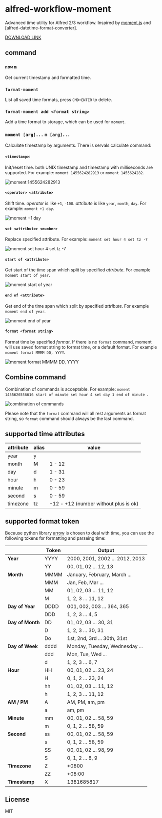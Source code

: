 # alfred-workflow-moment

Advanced time utility for Alfred 2/3 workflow. Inspired by [moment.js] and [alfred-datetime-format-converter].

[DOWNLOAD LINK]

## command

### `now` `m`

Get current timestamp and formatted time.

### `format-moment`

List all saved time formats, press `CMD+ENTER` to delete.

### `format-moment add <format string>`

Add a time format to storage, which can be used for `moment`.

### `moment [arg]...` `m [arg]...`

Calculate timestamp by arguments. There is servals calculate command:

#### `<timestamp>`: 

Init/reset time. both UNIX timestamp and timestamp with milliseconds are supported. For example: `moment 1455624282913` or `moment 1455624282`.

![moment 1455624282913](https://raw.githubusercontent.com/perfectworks/screenshots/master/moment1.png)

#### `<operator> <attribute>`
Shift time. *operator* is like `+1`, `-100`. *attribute* is like `year`, `month`, `day`. For example: `moment +1 day`.

![moment +1 day](https://raw.githubusercontent.com/perfectworks/screenshots/master/moment2.png)

#### `set <attribute> <number> `

Replace specified attribute. For example: `moment set hour 4 set tz -7`

![moment set hour 4 set tz -7](https://raw.githubusercontent.com/perfectworks/screenshots/master/moment3.png)

#### `start of <attribute>`

Get start of the time span which split by specified *attribute*. For example `moment start of year`.

![moment start of year](https://raw.githubusercontent.com/perfectworks/screenshots/master/moment4.png)

#### `end of <attribute>`

Get end of the time span which split by specified *attribute*. For example `moment end of year`.

![moment end of year](https://raw.githubusercontent.com/perfectworks/screenshots/master/moment5.png)

#### `format <format string>`

Format time by specified *format*. If there is no `format` command, moment will use saved format string to format time, or a default format. For example `moment format MMMM DD, YYYY`.

![moment format MMMM DD, YYYY](https://raw.githubusercontent.com/perfectworks/screenshots/master/moment7.png)

## Combine command

Combination of commands is acceptable. For example: `moment 1455626556616 start of minute set hour 4 set day 1 end of minute `.

![combination of commands](https://raw.githubusercontent.com/perfectworks/screenshots/master/moment6.png)

Please note that the `format` command will all rest arguments as format string, so `format` command should always be the last command.

## supported time attributes

| attribute     | alias           | value                                 |
|---------------|-----------------|---------------------------------------|
| year          | y               |                                       |
| month         | M               | 1 - 12                                |
| day           | d               | 1 - 31                                |
| hour          | h               | 0 - 23                                |
| minute        | m               | 0 - 59                                |
| second        | s               | 0 - 59                                |
| timezone      | tz              | -12 - +12 (number without plus is ok) |

## supported format token

Because python library [arrow] is chosen to deal with time, you can use the following tokens for formatting and parseing time:

|                                  | Token          | Output                                      |
| -------------------------------- | -------------- | ------------------------------------------- |
| **Year**                         | YYYY           | 2000, 2001, 2002 ... 2012, 2013             |
|                                  | YY             | 00, 01, 02 ... 12, 13                       |
| **Month**                        | MMMM           | January, February, March ...                |
|                                  | MMM            | Jan, Feb, Mar ...                           |
|                                  | MM             | 01, 02, 03 ... 11, 12                       |
|                                  | M              | 1, 2, 3 ... 11, 12                          |
| **Day of Year**                  | DDDD           | 001, 002, 003 ... 364, 365                  |
|                                  | DDD            | 1, 2, 3 ... 4, 5                            |
| **Day of Month**                 | DD             | 01, 02, 03 ... 30, 31                       |
|                                  | D              | 1, 2, 3 ... 30, 31                          |
|                                  | Do             | 1st, 2nd, 3rd ... 30th, 31st                |
| **Day of Week**                  | dddd           | Monday, Tuesday, Wednesday ...              |
|                                  | ddd            | Mon, Tue, Wed ...                           |
|                                  | d              | 1, 2, 3 ... 6, 7                            |
| **Hour**                         | HH             | 00, 01, 02 ... 23, 24                       |
|                                  | H              | 0, 1, 2 ... 23, 24                          |
|                                  | hh             | 01, 02, 03 ... 11, 12                       |
|                                  | h              | 1, 2, 3 ... 11, 12                          |
| **AM / PM**                      | A              | AM, PM, am, pm                              |
|                                  | a              | am, pm                                      |
| **Minute**                       | mm             | 00, 01, 02 ... 58, 59                       |
|                                  | m              | 0, 1, 2 ... 58, 59                          |
| **Second**                       | ss             | 00, 01, 02 ... 58, 59                       |
|                                  | s              | 0, 1, 2 ... 58, 59                          |
|                                  | SS             | 00, 01, 02 ... 98, 99                       |
|                                  | S              | 0, 1, 2 ... 8, 9                            |
| **Timezone**                     | Z              | +0800                                       |
|                                  | ZZ             | +08:00                                      |
| **Timestamp**                    | X              | 1381685817                                  |

## License

MIT

[alfred-datetime-format]: https://github.com/mwaterfall/alfred-datetime-format-converter
[moment.js]: http://momentjs.com
[DOWNLOAD LINK]: https://github.com/perfectworks/alfred-workflow-moment/releases
[arrow]: http://crsmithdev.com/arrow/#tokens
